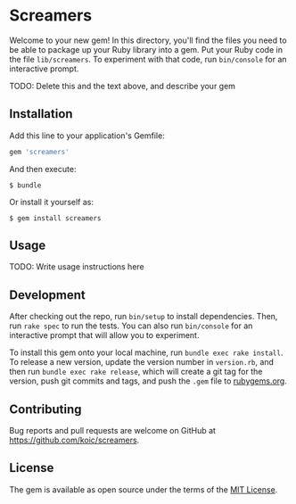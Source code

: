# Screamers

Welcome to your new gem! In this directory, you'll find the files you need to be able to package up your Ruby library into a gem. Put your Ruby code in the file `lib/screamers`. To experiment with that code, run `bin/console` for an interactive prompt.

TODO: Delete this and the text above, and describe your gem

## Installation

Add this line to your application's Gemfile:

```ruby
gem 'screamers'
```

And then execute:

    $ bundle

Or install it yourself as:

    $ gem install screamers

## Usage

TODO: Write usage instructions here

## Development

After checking out the repo, run `bin/setup` to install dependencies. Then, run `rake spec` to run the tests. You can also run `bin/console` for an interactive prompt that will allow you to experiment.

To install this gem onto your local machine, run `bundle exec rake install`. To release a new version, update the version number in `version.rb`, and then run `bundle exec rake release`, which will create a git tag for the version, push git commits and tags, and push the `.gem` file to [rubygems.org](https://rubygems.org).

## Contributing

Bug reports and pull requests are welcome on GitHub at https://github.com/koic/screamers.

## License

The gem is available as open source under the terms of the [MIT License](http://opensource.org/licenses/MIT).
